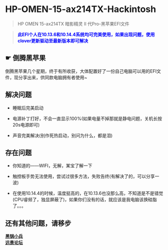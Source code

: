 # HP-OMEN-15-ax214TX-Hackintosh

> HP OMEN 15-ax214TX 暗影精灵 II 代Pro-黑苹果EFI文件

> <b style="color:blue"> 此EFI个人在10.13.6和10.14.4系统均可完美使用，如果出现问题，使用clover更新驱动至最新版本即可解决</b>

## ☛ 倒腾黑苹果

倒腾黑苹果几个星期，终于有所收获，大体配置好了一份自己电脑可以用的EFI文件，现分享出来，供同款电脑拥有者使用~

## 解决问题

 - 睡眠后完美启动

 - 电源补丁打好，不会一直显示100%(如果电量不掉那就是静电问题，关机长按20s电源即可)

 - 声音完美解决(别作死热启动，别问为什么，都是泪)

## 存在问题

 - 你知道的——WIFI，无解，某宝了解一下

 - 触控板手势无法使用，尝试过很多方法，失败告终(有解决了的，可以分享一波)

 - 在使用10.14.4的时候，温度挺高的，在10.13.6也没那么高，不知道是不是错觉(CPU睿频了，独显屏蔽了)，如果你们没有的话，就应该是我电脑该换硅脂了。。。

 ## <i class="fa fa-apple"></i> 还有其他问题，请移步

<div>
 <b><a href="https://blog.daliansky.net/" target="_blank">黑锅小兵</a>
 </div>
 <div>
 </b>
 <b><a href="http://bbs.pcbeta.com/index.php?gid=86" target="_blank">远景论坛</a></b>
</div>
